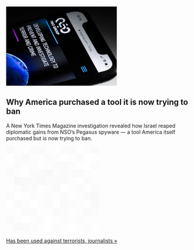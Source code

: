 
![Why America purchased a tool it is now trying to ban](./20220129055851.png)
## Why America purchased a tool it is now trying to ban

A New York Times Magazine investigation revealed how Israel reaped diplomatic gains from NSO’s Pegasus spyware — a tool America itself purchased but is now trying to ban.

![pic](../square_bg.png)

[Has been used against terrorists, journalists »](https://www.yahoo.com/news/learned-pegasus-smartphone-cracker-133036366.html)

